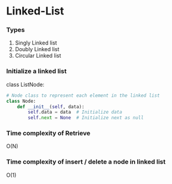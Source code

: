# Linked-List
### Types
1. Singly Linked list
2. Doubly Linked list
3. Circular Linked list
### Initialize a linked list
class ListNode:
```python
# Node class to represent each element in the linked list
class Node:
    def __init__(self, data):
        self.data = data  # Initialize data
        self.next = None  # Initialize next as null
```

### Time complexity of Retrieve
O(N)
### Time complexity of insert / delete a node in linked list
O(1)

